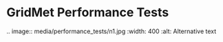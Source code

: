 GridMet Performance Tests
=========================

.. image:: media/performance_tests/n1.jpg
  :width: 400
  :alt: Alternative text